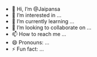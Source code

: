 - 👋 Hi, I’m @Jaipansa
- 👀 I’m interested in ...
- 🌱 I’m currently learning ...
- 💞️ I’m looking to collaborate on ...
- 📫 How to reach me ...
- 😄 Pronouns: ...
- ⚡ Fun fact: ...

<!---
Jaipansa/Jaipansa is a ✨ special ✨ repository because its `README.md` (this file) appears on your GitHub profile.
You can click the Preview link to take a look at your changes.
--->
